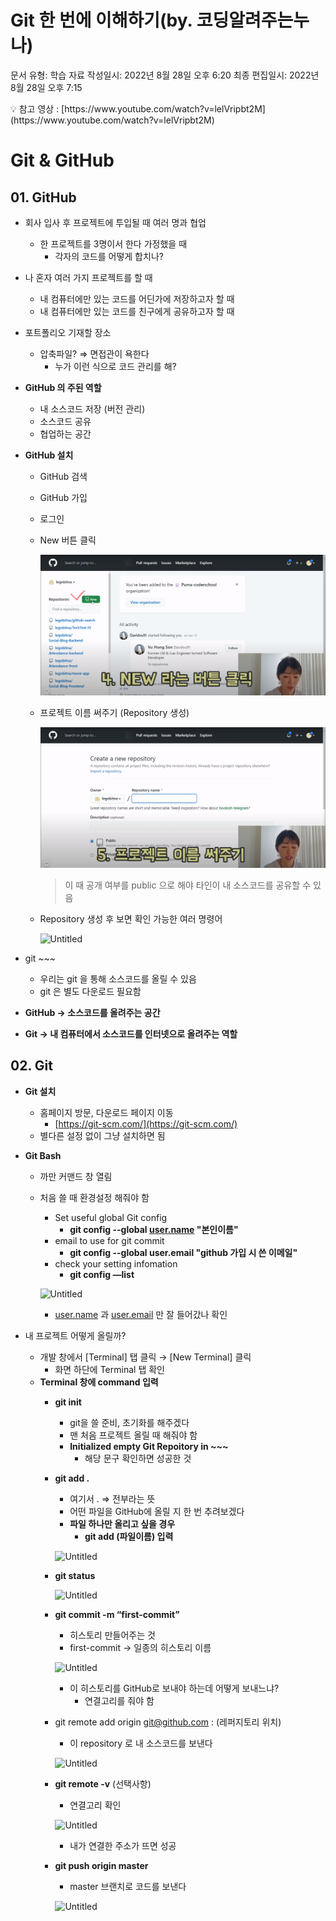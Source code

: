 # Git 한 번에 이해하기(by. 코딩알려주는누나)

문서 유형: 학습 자료
작성일시: 2022년 8월 28일 오후 6:20
최종 편집일시: 2022년 8월 28일 오후 7:15

<aside>
💡 참고 영상 : [https://www.youtube.com/watch?v=lelVripbt2M](https://www.youtube.com/watch?v=lelVripbt2M)

</aside>

# Git & GitHub

## 01. GitHub

- 회사 입사 후 프로젝트에 투입될 때 여러 명과 협업
    - 한 프로젝트를 3명이서 한다 가정했을 때
        - 각자의 코드를 어떻게 합치나?
- 나 혼자 여러 가지 프로젝트를 할 때
    - 내 컴퓨터에만 있는 코드를 어딘가에 저장하고자 할 때
    - 내 컴퓨터에만 있는 코드를 친구에게 공유하고자 할 때
- 포트폴리오 기재할 장소
    - 압축파일? ⇒ 면접관이 욕한다
        - 누가 이런 식으로 코드 관리를 해?

- **GitHub 의 주된 역할**
    - 내 소스코드 저장 (버전 관리)
    - 소스코드 공유
    - 협업하는 공간

- **GitHub 설치**
    - GitHub 검색
    - GitHub 가입
    - 로그인
    - New 버튼 클릭
        
        ![Untitled](./imgs/git/Untitled.png)
        
    
    - 프로젝트 이름 써주기 (Repository 생성)
        
        ![Untitled](./imgs/git/Untitled%201.png)
        
        > 이 때 공개 여부를 public 으로 해야 타인이 내 소스코드를 공유할 수 있음
        > 
        
    - Repository 생성 후 보면 확인 가능한 여러 명령어
        
        ![Untitled](Git%20%E1%84%92%E1%85%A1%E1%86%AB%20%E1%84%87%E1%85%A5%E1%86%AB%E1%84%8B%E1%85%A6%20%E1%84%8B%E1%85%B5%E1%84%92%E1%85%A2%E1%84%92%E1%85%A1%E1%84%80%E1%85%B5(by%20%E1%84%8F%E1%85%A9%E1%84%83%E1%85%B5%E1%86%BC%E1%84%8B%E1%85%A1%E1%86%AF%E1%84%85%E1%85%A7%E1%84%8C%E1%85%AE%E1%84%82%E1%85%B3%E1%86%AB%E1%84%82%E1%85%AE%E1%84%82%E1%85%A1)%202718a2a1fe84496db7391799d486996b/Untitled%202.png)
        

- git ~~~
    - 우리는 git 을 통해 소스코드를 올릴 수 있음
    - git 은 별도 다운로드 필요함

- **GitHub → 소스코드를 올려주는 공간**
- **Git → 내 컴퓨터에서 소스코드를 인터넷으로 올려주는 역할**

## 02. Git

- **Git 설치**
    - 홈페이지 방문, 다운로드 페이지 이동
        - [https://git-scm.com/](https://git-scm.com/)
    - 별다른 설정 없이 그냥 설치하면 됨

- **Git Bash**
    - 까만 커맨드 창 열림
    - 처음 쓸 때 환경설정 해줘야 함
        - Set useful global Git config
            - **git config --global [user.name](http://user.name/) "본인이름"**
        - email to use for git commit
            - **git config --global user.email "github 가입 시 쓴 이메일"**
        - check your setting infomation
            - **git config —list**
        
        ![Untitled](Git%20%E1%84%92%E1%85%A1%E1%86%AB%20%E1%84%87%E1%85%A5%E1%86%AB%E1%84%8B%E1%85%A6%20%E1%84%8B%E1%85%B5%E1%84%92%E1%85%A2%E1%84%92%E1%85%A1%E1%84%80%E1%85%B5(by%20%E1%84%8F%E1%85%A9%E1%84%83%E1%85%B5%E1%86%BC%E1%84%8B%E1%85%A1%E1%86%AF%E1%84%85%E1%85%A7%E1%84%8C%E1%85%AE%E1%84%82%E1%85%B3%E1%86%AB%E1%84%82%E1%85%AE%E1%84%82%E1%85%A1)%202718a2a1fe84496db7391799d486996b/Untitled%203.png)
        
        - [user.name](http://user.name) 과 [user.email](http://user.email) 만 잘 들어갔나 확인

- 내 프로젝트 어떻게 올릴까?
    - 개발 창에서 [Terminal] 탭 클릭 → [New Terminal] 클릭
        - 화면 하단에 Terminal 탭 확인
    - **Terminal 창에 command 입력**
        - **git init**
            - git을 쓸 준비, 초기화를 해주겠다
            - 맨 처음 프로젝트 올릴 때 해줘야 함
            - **Initialized empty Git Repoitory in ~~~**
                - 해당 문구 확인하면 성공한 것
        
        - **git add .**
            - 여기서 . ⇒ 전부라는 뜻
            - 어떤 파일을 GitHub에 올릴 지 한 번 추려보겠다
            - **파일 하나만 올리고 싶을 경우**
                - **git add (파일이름) 입력**
            
            ![Untitled](Git%20%E1%84%92%E1%85%A1%E1%86%AB%20%E1%84%87%E1%85%A5%E1%86%AB%E1%84%8B%E1%85%A6%20%E1%84%8B%E1%85%B5%E1%84%92%E1%85%A2%E1%84%92%E1%85%A1%E1%84%80%E1%85%B5(by%20%E1%84%8F%E1%85%A9%E1%84%83%E1%85%B5%E1%86%BC%E1%84%8B%E1%85%A1%E1%86%AF%E1%84%85%E1%85%A7%E1%84%8C%E1%85%AE%E1%84%82%E1%85%B3%E1%86%AB%E1%84%82%E1%85%AE%E1%84%82%E1%85%A1)%202718a2a1fe84496db7391799d486996b/Untitled%204.png)
            
        - **git status**
            
            ![Untitled](Git%20%E1%84%92%E1%85%A1%E1%86%AB%20%E1%84%87%E1%85%A5%E1%86%AB%E1%84%8B%E1%85%A6%20%E1%84%8B%E1%85%B5%E1%84%92%E1%85%A2%E1%84%92%E1%85%A1%E1%84%80%E1%85%B5(by%20%E1%84%8F%E1%85%A9%E1%84%83%E1%85%B5%E1%86%BC%E1%84%8B%E1%85%A1%E1%86%AF%E1%84%85%E1%85%A7%E1%84%8C%E1%85%AE%E1%84%82%E1%85%B3%E1%86%AB%E1%84%82%E1%85%AE%E1%84%82%E1%85%A1)%202718a2a1fe84496db7391799d486996b/Untitled%205.png)
            
        
        - **git commit -m “first-commit”**
            - 히스토리 만들어주는 것
            - first-commit → 일종의 히스토리 이름
            
            ![Untitled](Git%20%E1%84%92%E1%85%A1%E1%86%AB%20%E1%84%87%E1%85%A5%E1%86%AB%E1%84%8B%E1%85%A6%20%E1%84%8B%E1%85%B5%E1%84%92%E1%85%A2%E1%84%92%E1%85%A1%E1%84%80%E1%85%B5(by%20%E1%84%8F%E1%85%A9%E1%84%83%E1%85%B5%E1%86%BC%E1%84%8B%E1%85%A1%E1%86%AF%E1%84%85%E1%85%A7%E1%84%8C%E1%85%AE%E1%84%82%E1%85%B3%E1%86%AB%E1%84%82%E1%85%AE%E1%84%82%E1%85%A1)%202718a2a1fe84496db7391799d486996b/Untitled%206.png)
            
            - 이 히스토리를 GitHub로 보내야 하는데 어떻게 보내느냐?
                - 연결고리를 줘야 함
        
        - git remote add origin git@github.com : (레퍼지토리 위치)
            - 이 repository 로 내 소스코드를 보낸다
            
            ![Untitled](Git%20%E1%84%92%E1%85%A1%E1%86%AB%20%E1%84%87%E1%85%A5%E1%86%AB%E1%84%8B%E1%85%A6%20%E1%84%8B%E1%85%B5%E1%84%92%E1%85%A2%E1%84%92%E1%85%A1%E1%84%80%E1%85%B5(by%20%E1%84%8F%E1%85%A9%E1%84%83%E1%85%B5%E1%86%BC%E1%84%8B%E1%85%A1%E1%86%AF%E1%84%85%E1%85%A7%E1%84%8C%E1%85%AE%E1%84%82%E1%85%B3%E1%86%AB%E1%84%82%E1%85%AE%E1%84%82%E1%85%A1)%202718a2a1fe84496db7391799d486996b/Untitled%207.png)
            
        
        - **git remote -v** (선택사항)
            - 연결고리 확인
            
            ![Untitled](Git%20%E1%84%92%E1%85%A1%E1%86%AB%20%E1%84%87%E1%85%A5%E1%86%AB%E1%84%8B%E1%85%A6%20%E1%84%8B%E1%85%B5%E1%84%92%E1%85%A2%E1%84%92%E1%85%A1%E1%84%80%E1%85%B5(by%20%E1%84%8F%E1%85%A9%E1%84%83%E1%85%B5%E1%86%BC%E1%84%8B%E1%85%A1%E1%86%AF%E1%84%85%E1%85%A7%E1%84%8C%E1%85%AE%E1%84%82%E1%85%B3%E1%86%AB%E1%84%82%E1%85%AE%E1%84%82%E1%85%A1)%202718a2a1fe84496db7391799d486996b/Untitled%208.png)
            
            - 내가 연결한 주소가 뜨면 성공
        
        - **git push origin master**
            - master 브랜치로 코드를 보낸다
            
            ![Untitled](Git%20%E1%84%92%E1%85%A1%E1%86%AB%20%E1%84%87%E1%85%A5%E1%86%AB%E1%84%8B%E1%85%A6%20%E1%84%8B%E1%85%B5%E1%84%92%E1%85%A2%E1%84%92%E1%85%A1%E1%84%80%E1%85%B5(by%20%E1%84%8F%E1%85%A9%E1%84%83%E1%85%B5%E1%86%BC%E1%84%8B%E1%85%A1%E1%86%AF%E1%84%85%E1%85%A7%E1%84%8C%E1%85%AE%E1%84%82%E1%85%B3%E1%86%AB%E1%84%82%E1%85%AE%E1%84%82%E1%85%A1)%202718a2a1fe84496db7391799d486996b/Untitled%209.png)